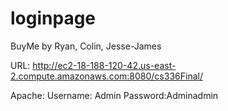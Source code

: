# loginpage
BuyMe by Ryan, Colin, Jesse-James

URL: http://ec2-18-188-120-42.us-east-2.compute.amazonaws.com:8080/cs336Final/

Apache: Username: Admin Password:Adminadmin